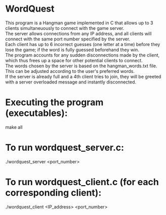 # WordQuest
This program is a Hangman game implemented in C that allows up to 3 clients simultaneuously to connect with the game server.  
The server allows connections from any IP address, and all clients will connect with the same port number specified by the server.  
Each client has up to 6 incorrect guesses (one letter at a time) before they lose the game; if the word is fully guessed beforehand they win.  
The program accounts for any sudden disconnections made by the client, which thus frees up a space for other potential clients to connect.  
The words chosen by the server is based on the hangman_words.txt file. This can be adjusted according to the user's preferred words.  
If the server is already full and a 4th client tries to join, they will be greeted with a server overloaded message and instantly disconnected.

# Executing the program (executables):  
make all

# To run wordquest_server.c:  
./wordquest_server <port_number>

# To run wordquest_client.c (for each corresponding client):  
./wordquest_client <IP_address> <port_number>